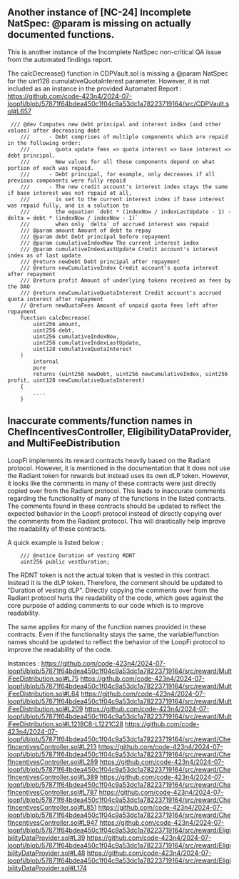 ## Another instance of [NC-24] Incomplete NatSpec: @param is missing on actually documented functions.

This is another instance of the Incomplete NatSpec non-critical QA issue from the automated findings report. 

The calcDecrease() function in CDPVault.sol is missing a @param NatSpec for the uint128 cumulativeQuotaInterest parameter. However, it is not included as an instance in the provided Automated Report : 
https://github.com/code-423n4/2024-07-loopfi/blob/57871f64bdea450c1f04c9a53dc1a78223719164/src/CDPVault.sol#L657

```
 /// @dev Computes new debt principal and interest index (and other values) after decreasing debt
    ///      - Debt comprises of multiple components which are repaid in the following order:
    ///        quota update fees => quota interest => base interest => debt principal.
    ///        New values for all these components depend on what portion of each was repaid.
    ///      - Debt principal, for example, only decreases if all previous components were fully repaid
    ///      - The new credit account's interest index stays the same if base interest was not repaid at all,
    ///        is set to the current interest index if base interest was repaid fully, and is a solution to
    ///        the equation `debt * (indexNow / indexLastUpdate - 1) - delta = debt * (indexNow / indexNew - 1)`
    ///        when only `delta` of accrued interest was repaid
    /// @param amount Amount of debt to repay
    /// @param debt Debt principal before repayment
    /// @param cumulativeIndexNow The current interest index
    /// @param cumulativeIndexLastUpdate Credit account's interest index as of last update
    /// @return newDebt Debt principal after repayment
    /// @return newCumulativeIndex Credit account's quota interest after repayment
    /// @return profit Amount of underlying tokens received as fees by the DAO
    /// @return newCumulativeQuotaInterest Credit account's accrued quota interest after repayment
    // @return newQuotaFees Amount of unpaid quota fees left after repayment
    function calcDecrease(
        uint256 amount,
        uint256 debt,
        uint256 cumulativeIndexNow,
        uint256 cumulativeIndexLastUpdate,
        uint128 cumulativeQuotaInterest
    )
        internal
        pure
        returns (uint256 newDebt, uint256 newCumulativeIndex, uint256 profit, uint128 newCumulativeQuotaInterest)
    {
        ....
    }
```



## Inaccurate comments/function names in ChefIncentivesController, EligibilityDataProvider, and MultiFeeDistribution

LoopFi implements its reward contracts heavily based on the Radiant protocol. However, it is mentioned in the documentation that it does not use the Radiant token for rewards but instead uses its own dLP token. However, it looks like the comments in many of these contracts were just directly copied over from the Radiant protocol. This leads to inaccurate comments regarding the functionality of many of the functions in the listed contracts. The comments found in these contracts should be updated to reflect the expected behavior in the Loopfi protocol instead of directly copying over the comments from the Radiant protocol. This will drastically help improve the readability of these contracts. 

A quick example is listed below : 
```
    /// @notice Duration of vesting RDNT
    uint256 public vestDuration;
```
The RDNT token is not the actual token that is vested in this contract. Instead it is the dLP token. Therefore, the comment should be updated to "Duration of vesting dLP". Directly copying the comments over from the Radiant protocol hurts the readability of the code, which goes against the core purpose of adding comments to our code which is to improve readability.

The same applies for many of the function names provided in these contracts. Even if the functionality stays the same, the variable/function names should be updated to reflect the behavior of the LoopFi protocol to improve the readability of the code. 

Instances : 
https://github.com/code-423n4/2024-07-loopfi/blob/57871f64bdea450c1f04c9a53dc1a78223719164/src/reward/MultiFeeDistribution.sol#L75
https://github.com/code-423n4/2024-07-loopfi/blob/57871f64bdea450c1f04c9a53dc1a78223719164/src/reward/MultiFeeDistribution.sol#L64
https://github.com/code-423n4/2024-07-loopfi/blob/57871f64bdea450c1f04c9a53dc1a78223719164/src/reward/MultiFeeDistribution.sol#L209
https://github.com/code-423n4/2024-07-loopfi/blob/57871f64bdea450c1f04c9a53dc1a78223719164/src/reward/MultiFeeDistribution.sol#L1218C8-L1221C28
https://github.com/code-423n4/2024-07-loopfi/blob/57871f64bdea450c1f04c9a53dc1a78223719164/src/reward/ChefIncentivesController.sol#L213
https://github.com/code-423n4/2024-07-loopfi/blob/57871f64bdea450c1f04c9a53dc1a78223719164/src/reward/ChefIncentivesController.sol#L289
https://github.com/code-423n4/2024-07-loopfi/blob/57871f64bdea450c1f04c9a53dc1a78223719164/src/reward/ChefIncentivesController.sol#L389
https://github.com/code-423n4/2024-07-loopfi/blob/57871f64bdea450c1f04c9a53dc1a78223719164/src/reward/ChefIncentivesController.sol#L787
https://github.com/code-423n4/2024-07-loopfi/blob/57871f64bdea450c1f04c9a53dc1a78223719164/src/reward/ChefIncentivesController.sol#L851
https://github.com/code-423n4/2024-07-loopfi/blob/57871f64bdea450c1f04c9a53dc1a78223719164/src/reward/ChefIncentivesController.sol#L947
https://github.com/code-423n4/2024-07-loopfi/blob/57871f64bdea450c1f04c9a53dc1a78223719164/src/reward/EligibilityDataProvider.sol#L39
https://github.com/code-423n4/2024-07-loopfi/blob/57871f64bdea450c1f04c9a53dc1a78223719164/src/reward/EligibilityDataProvider.sol#L48
https://github.com/code-423n4/2024-07-loopfi/blob/57871f64bdea450c1f04c9a53dc1a78223719164/src/reward/EligibilityDataProvider.sol#L174